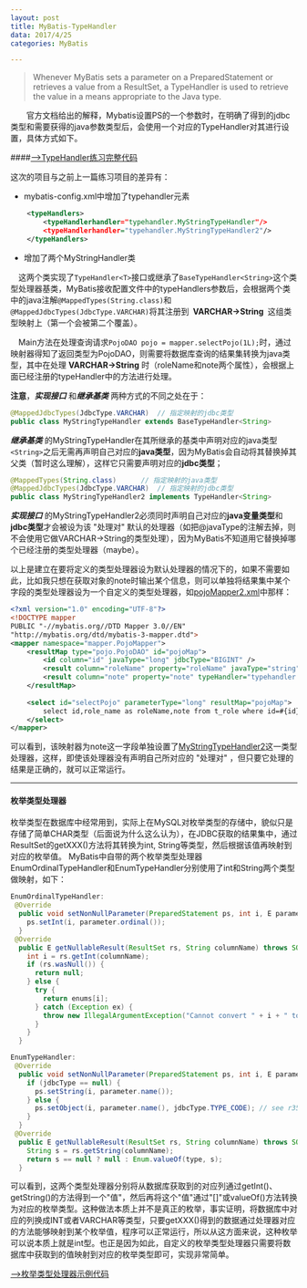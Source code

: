 ```yaml
---
layout: post
title: MyBatis-TypeHandler
data: 2017/4/25 
categories: MyBatis

---
```


>Whenever MyBatis sets a parameter on a PreparedStatement or retrieves a value from a ResultSet, a TypeHandler is used to retrieve the value in a means appropriate to the Java type.

&emsp;&emsp;官方文档给出的解释，Mybatis设置PS的一个参数时，在明确了得到的jdbc类型和需要获得的java参数类型后，会使用一个对应的TypeHandler对其进行设置，具体方式如下。


####[-->TypeHandler练习完整代码](https://github.com/sssssseven/MyBatis-learn)

这次的项目与之前上一篇练习项目的差异有：

- mybatis-config.xml中增加了typehandler元素<br>
```xml
	<typeHandlers>
		<typeHandlerhandler="typehandler.MyStringTypeHandler"/>
		<typeHandlerhandler="typehandler.MyStringTypeHandler2"/>
	</typeHandlers>
```


- 增加了两个MyStringHandler类

&emsp;这两个类实现了```TypeHandler<T>```接口或继承了```BaseTypeHandler<String>```这个类型处理器基类，MyBatis接收配置文件中的typeHandlers参数后，会根据两个类中的java注解```@MappedTypes(String.class)```和 ```@MappedJdbcTypes(JdbcType.VARCHAR)```将其注册到&ensp;**VARCHAR->String**&ensp;这组类型映射上（第一个会被第二个覆盖）。

&emsp;Main方法在处理查询请求```PojoDAO pojo = mapper.selectPojo(1L);```时，通过映射器得知了返回类型为PojoDAO，则需要将数据库查询的结果集转换为java类型，其中在处理 **VARCHAR->String** 时（roleName和note两个属性），会根据上面已经注册的typeHandler中的方法进行处理。

**注意**，***实现接口*** 和***继承基类*** 两种方式的不同之处在于：
```java
@MappedJdbcTypes(JdbcType.VARCHAR)	// 指定映射的jdbc类型
public class MyStringTypeHandler extends BaseTypeHandler<String>
```
***继承基类*** 的MyStringTypeHandler在其所继承的基类中声明对应的java类型```<String>```之后无需再声明自己对应的**java类型**，因为MyBatis会自动将其替换掉其父类（暂时这么理解），这样它只需要声明对应的**jdbc类型**；

```java
@MappedTypes(String.class)		// 指定映射的java类型
@MappedJdbcTypes(JdbcType.VARCHAR)	// 指定映射的jdbc类型
public class MyStringTypeHandler2 implements TypeHandler<String>
```
***实现接口*** 的MyStringTypeHandler2必须同时声明自己对应的**java变量类型**和**jdbc类型**才会被设为该 "处理对" 默认的处理器（如把@javaType的注解去掉，则不会使用它做VARCHAR->String的类型处理），因为MyBatis不知道用它替换掉哪个已经注册的类型处理器（maybe）。

以上是建立在要将定义的类型处理器设为默认处理器的情况下的，如果不需要如此，比如我只想在获取对象的note时输出某个信息，则可以单独将结果集中某个字段的类型处理器设为一个自定义的类型处理器，如[pojoMapper2.xml]()中那样：
```xml
<?xml version="1.0" encoding="UTF-8"?>
<!DOCTYPE mapper
PUBLIC "-//mybatis.org//DTD Mapper 3.0//EN"
"http://mybatis.org/dtd/mybatis-3-mapper.dtd">
<mapper namespace="mapper.PojoMapper">
	<resultMap type="pojo.PojoDAO" id="pojoMap">
		<id column="id" javaType="long" jdbcType="BIGINT" />
		<result column="roleName" property="roleName" javaType="string" jdbcType="VARCHAR" />
		<result column="note" property="note" typeHandler="typehandler.MyStringTypeHandler2" />
	</resultMap>
	
	<select id="selectPojo" parameterType="long" resultMap="pojoMap">
		select id,role_name as roleName,note from t_role where id=#{id}
	</select>
</mapper>
```
可以看到，该映射器为note这一字段单独设置了[MyStringTypeHandler2]()这一类型处理器，这样，即使该处理器没有声明自己所对应的 "处理对" ，但只要它处理的结果是正确的，就可以正常运行。

---
#### 枚举类型处理器

枚举类型在数据库中经常用到，实际上在MySQL对枚举类型的存储中，貌似只是存储了简单CHAR类型（后面说为什么这么认为），在JDBC获取的结果集中，通过ResultSet的getXXX()方法将其转换为int, String等类型，然后根据该值再映射到对应的枚举值。
MyBatis中自带的两个枚举类型处理器EnumOrdinalTypeHandler和EnumTypeHandler分别使用了int和String两个类型做映射，如下：

```java
EnumOrdinalTypeHandler:
 @Override
  public void setNonNullParameter(PreparedStatement ps, int i, E parameter, JdbcType jdbcType) throws SQLException {
    ps.setInt(i, parameter.ordinal());
  }
 @Override
  public E getNullableResult(ResultSet rs, String columnName) throws SQLException {
    int i = rs.getInt(columnName);
    if (rs.wasNull()) {
      return null;
    } else {
      try {
        return enums[i];
      } catch (Exception ex) {
        throw new IllegalArgumentException("Cannot convert " + i + " to " + type.getSimpleName() + " by ordinal value.", ex);
      }
    }
  }
```

```java
EnumTypeHandler:
 @Override
  public void setNonNullParameter(PreparedStatement ps, int i, E parameter, JdbcType jdbcType) throws SQLException {
    if (jdbcType == null) {
      ps.setString(i, parameter.name());
    } else {
      ps.setObject(i, parameter.name(), jdbcType.TYPE_CODE); // see r3589
    }
  }
 @Override
  public E getNullableResult(ResultSet rs, String columnName) throws SQLException {
    String s = rs.getString(columnName);
    return s == null ? null : Enum.valueOf(type, s);
  }
```

可以看到，这两个类型处理器分别将从数据库获取到的对应列通过getInt()、getString()的方法得到一个"值"，然后再将这个"值"通过"[]"或valueOf()方法转换为对应的枚举类型。这种做法本质上并不是真正的枚举，事实证明，将数据库中对应的列换成INT或者VARCHAR等类型，只要getXXX()得到的数据通过处理器对应的方法能够映射到某个枚举值，程序可以正常运行，所以从这方面来说，这种枚举可以说本质上就是int型。也正是因为如此，自定义的枚举类型处理器只需要将数据库中获取到的值映射到对应的枚举类型即可，实现非常简单。

[-->枚举类型处理器示例代码](https://github.com/sssssseven/MyBatis-learn)